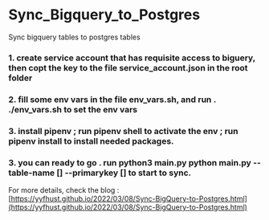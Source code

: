 # Sync_Bigquery_to_Postgres
Sync bigquery tables to postgres tables


### 1. create service account that has requisite access to biguery, then copt the key to the file service_account.json in the root folder 
### 2. fill some env vars in the file env_vars.sh, and run . ./env_vars.sh to set the env vars
### 3. install pipenv ; run pipenv shell to activate the env ; run pipenv install to install needed packages.  
### 3. you can ready to go . run python3 main.py python main.py --table-name [] --primarykey [] to start to sync. 

For more details, check the blog : 
[https://yyfhust.github.io/2022/03/08/Sync-BigQuery-to-Postgres.html](https://yyfhust.github.io/2022/03/08/Sync-BigQuery-to-Postgres.html)
